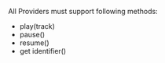 All Providers must support following methods:

- play(track)
- pause()
- resume()
- get identifier()
